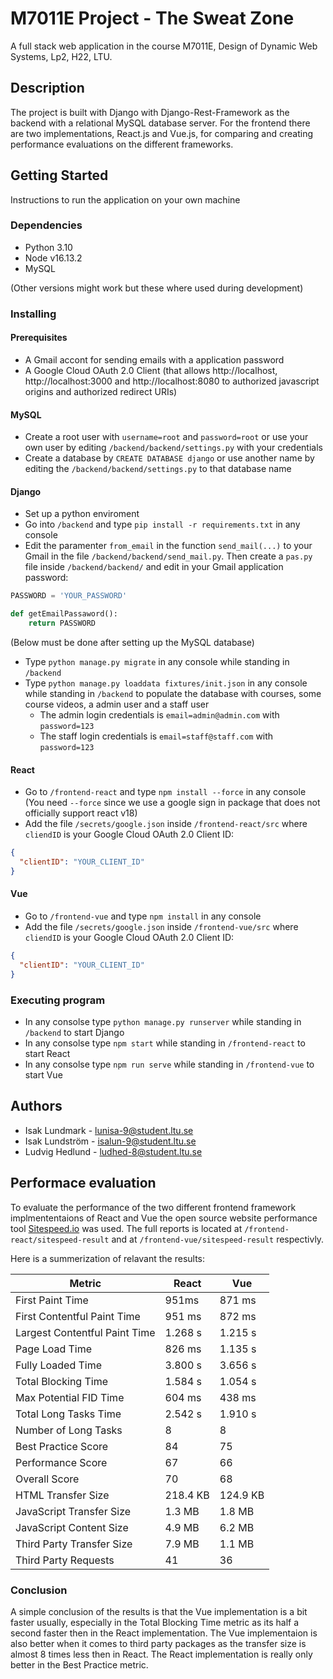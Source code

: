 # M7011E Project - The Sweat Zone

A full stack web application in the course M7011E, Design of Dynamic Web Systems, Lp2, H22, LTU.

## Description

The project is built with Django with Django-Rest-Framework as the backend with a relational MySQL database server. For the frontend there are two implementations, React.js and Vue.js, for comparing and creating performance evaluations on the different frameworks.

## Getting Started

Instructions to run the application on your own machine

### Dependencies

- Python 3.10
- Node v16.13.2
- MySQL

(Other versions might work but these where used during development)

### Installing

#### Prerequisites

- A Gmail accont for sending emails with a application password
- A Google Cloud OAuth 2.0 Client (that allows http://localhost, http://localhost:3000 and http://localhost:8080 to authorized javascript origins and authorized redirect URIs)

#### MySQL

- Create a root user with `username=root` and `password=root` or use your own user by editing `/backend/backend/settings.py` with your credentials
- Create a database by `CREATE DATABASE django` or use another name by editing the `/backend/backend/settings.py` to that database name

#### Django

- Set up a python enviroment
- Go into `/backend` and type `pip install -r requirements.txt` in any console
- Edit the paramenter `from_email` in the function `send_mail(...)` to your Gmail in the file `/backend/backend/send_mail.py`. Then create a `pas.py` file inside `/backend/backend/` and edit in your Gmail application password:

```python
PASSWORD = 'YOUR_PASSWORD'

def getEmailPassaword():
    return PASSWORD
```

(Below must be done after setting up the MySQL database)

- Type `python manage.py migrate` in any console while standing in `/backend`
- Type `python manage.py loaddata fixtures/init.json` in any console while standing in `/backend` to populate the database with courses, some course videos, a admin user and a staff user
  - The admin login credentials is `email=admin@admin.com` with `password=123`
  - The staff login credentials is `email=staff@staff.com` with `password=123`

#### React

- Go to `/frontend-react` and type `npm install --force` in any console (You need `--force` since we use a google sign in package that does not officially support react v18)
- Add the file `/secrets/google.json` inside `/frontend-react/src` where `cliendID` is your Google Cloud OAuth 2.0 Client ID:

```json
{
  "clientID": "YOUR_CLIENT_ID"
}
```

#### Vue

- Go to `/frontend-vue` and type `npm install` in any console
- Add the file `/secrets/google.json` inside `/frontend-vue/src` where `cliendID` is your Google Cloud OAuth 2.0 Client ID:

```json
{
  "clientID": "YOUR_CLIENT_ID"
}
```

### Executing program

- In any consolse type `python manage.py runserver` while standing in `/backend` to start Django
- In any consolse type `npm start` while standing in `/frontend-react` to start React
- In any consolse type `npm run serve` while standing in `/frontend-vue` to start Vue

## Authors

- Isak Lundmark - lunisa-9@student.ltu.se
- Isak Lundström - isalun-9@student.ltu.se
- Ludvig Hedlund - ludhed-8@student.ltu.se

## Performace evaluation

To evaluate the performance of the two different frontend framework implmententaions of React and Vue the open source website performance tool [Sitespeed.io](https://github.com/sitespeedio/sitespeed.io) was used. The full reports is located at `/frontend-react/sitespeed-result` and at `/frontend-vue/sitespeed-result` respectivly.

Here is a summerization of relavant the results:

| Metric                        | React    | Vue      |
| ----------------------------- | -------- | -------- |
| First Paint Time              | 951ms    | 871 ms   |
| First Contentful Paint Time   | 951 ms   | 872 ms   |
| Largest Contentful Paint Time | 1.268 s  | 1.215 s  |
| Page Load Time                | 826 ms   | 1.135 s  |
| Fully Loaded Time             | 3.800 s  | 3.656 s  |
| Total Blocking Time           | 1.584 s  | 1.054 s  |
| Max Potential FID Time        | 604 ms   | 438 ms   |
| Total Long Tasks Time         | 2.542 s  | 1.910 s  |
| Number of Long Tasks          | 8        | 8        |
| Best Practice Score           | 84       | 75       |
| Performance Score             | 67       | 66       |
| Overall Score                 | 70       | 68       |
| HTML Transfer Size            | 218.4 KB | 124.9 KB |
| JavaScript Transfer Size      | 1.3 MB   | 1.8 MB   |
| JavaScript Content Size       | 4.9 MB   | 6.2 MB   |
| Third Party Transfer Size     | 7.9 MB   | 1.1 MB   |
| Third Party Requests          | 41       | 36       |

### Conclusion

A simple conclusion of the results is that the Vue implementation is a bit faster usually, especially in the Total Blocking Time metric as its half a second faster then in the React implementation. The Vue implementaion is also better when it comes to third party packages as the transfer size is almost 8 times less then in React. The React implementation is really only better in the Best Practice metric.
